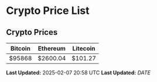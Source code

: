 # Crypto Price List

## Crypto Prices
| Bitcoin | Ethereum | Litecoin |
| ------- | -------- | -------- |
| $95868 | $2600.04 | $101.27 |
**Last Updated:** 2025-02-07 20:58 UTC
**Last Updated:** $DATE$
